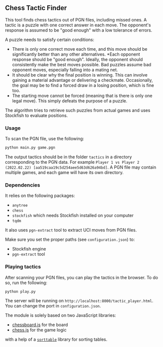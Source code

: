 ## Chess Tactic Finder

This tool finds chess tactics out of PGN files, including missed ones. A tactic is a puzzle with one correct answer in each move. The opponent's response is assumed to be "good enough" with a low tolerance of errors.

A puzzle needs to satisfy certain conditions:
* There is only one correct move each time, and this move should be significantly better than any other alternatives.
*Each opponent response should be "good enough". Ideally, the opponent should consistently make the best moves possible. Bad puzzles assume bad opponent moves, especially falling into a mating net.
* It should be clear why the final position is winning. This can involve gaining a material advantage or delivering a checkmate. Occasionally, the goal may be to find a forced draw in a losing position, which is fine too.
* The starting move cannot be forced (meaning that is there is only one legal move). This simply defeats the purpose of a puzzle.

The algorithm tries to retrieve such puzzles from actual games and uses Stockfish to evaluate positions.

### Usage

To scan the PGN file, use the following:

```bash
python main.py game.pgn
```

The output tactics should be in the folder `tactics` in a directory corresponding to the PGN data. For example `Player 1 vs Player 2 (2022.02.22) [aa519caa19c5d254aee5d63d626a94bd]`. A PGN file may contain multiple games, and each game will have its own directory.

### Dependencies

It relies on the following packages:
* `anytree` 
* `chess`
* `stockfish` which needs Stockfish installed on your computer
* `tqdm`

It also uses `pgn-extract` tool to extract UCI moves from PGN files.

Make sure you set the proper paths (see `configuration.json`) to:
* Stockfish engine
* `pgn-extract` tool

### Playing tactics

After scanning your PGN files, you can play the tactics in the browser. To do so, run the following:

```bash
python play.py
```

The server will be running on `http://localhost:8000/tactic_player.html`. You can change the port in `configuration.json`.

The module is solely based on two JavaScript libraries:
* [chessboard.js](https://chessboardjs.com/) for the board
* [chess.js](https://github.com/jhlywa/chess.js/blob/master/README.md) for the game logic

with a help of a [`sorttable`](https://www.kryogenix.org/code/browser/sorttable/) library for sorting tables.
